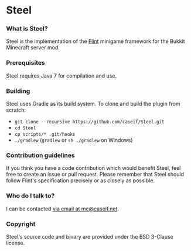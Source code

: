 # Steel

### What is Steel?

Steel is the implementation of the [Flint](https://github.com/caseif/Flint) minigame framework for the Bukkit Minecraft
server mod.

### Prerequisites

Steel requires Java 7 for compilation and use.

### Building

Steel uses Gradle as its build system. To clone and build the plugin from scratch:

- `git clone --recursive https://github.com/caseif/Steel.git`
- `cd Steel`
- `cp scripts/* .git/hooks`
- `./gradlew` (`gradlew` or `sh ./gradlew` on Windows)

### Contribution guidelines ###

If you think you have a code contribution which would benefit Steel, feel free to create an issue or pull request.
Please remember that Steel should follow Flint's specification precisely or as closely as possible.

### Who do I talk to? ###

I can be contacted [via email at me@caseif.net](mailto:me@caseif.net).

### Copyright ###

Steel's source code and binary are provided under the BSD 3-Clause license.
